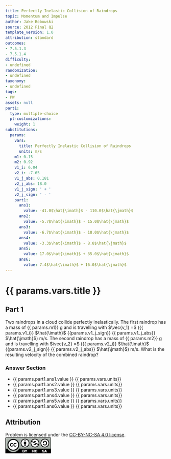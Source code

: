 ```yaml
---
title: Perfectly Inelastic Collision of Raindrops
topic: Momentum and Impulse
author: Jake Bobowski
source: 2012 Final Q2
template_version: 1.0
attribution: standard
outcomes:
- 7.5.1.3
- 7.5.1.4
difficulty:
- undefined
randomization:
- undefined
taxonomy:
- undefined
tags:
- PW
assets: null
part1:
  type: multiple-choice
  pl-customizations:
    weight: 1
substitutions:
  params:
    vars:
      title: Perfectly Inelastic Collision of Raindrops
      units: m/s
    m1: 0.15
    m2: 0.92
    v1_i: 6.04
    v2_i: -7.65
    v1_j_abs: 0.181
    v2_j_abs: 18.0
    v1_j_sign: ' + '
    v2_j_sign: ' - '
    part1:
      ans1:
        value: -41.0$\hat{\imath}$ - 110.0$\hat{\jmath}$
      ans2:
        value: -5.7$\hat{\imath}$ - 15.0$\hat{\jmath}$
      ans3:
        value: -6.7$\hat{\imath}$ - 18.0$\hat{\jmath}$
      ans4:
        value: -3.3$\hat{\imath}$ - 8.8$\hat{\jmath}$
      ans5:
        value: 17.0$\hat{\imath}$ + 35.0$\hat{\jmath}$
      ans6:
        value: 7.4$\hat{\imath}$ + 16.0$\hat{\jmath}$
---
```

# {{ params.vars.title }}
## Part 1

Two raindrops in a cloud collide perfectly inelastically. The first raindrop has a mass of {{ params.m1}} g and is travelling with $\vec{v_1} =$ ({{ params.v1_i}} $\hat{\imath}$ {{params.v1_j_sign}} {{ params.v1_j_abs}} $\hat{\jmath}$) m/s. The second raindrop has a mass of {{ params.m2}} g and is travelling with $\vec{v_2} =$ ({{ params.v2_i}} $\hat{\imath}$ {{params.v2_j_sign}} {{ params.v2_j_abs}} $\hat{\jmath}$) m/s. What is the resulting velocity of the combined raindrop?

### Answer Section

- {{ params.part1.ans1.value }} {{ params.vars.units}}
- {{ params.part1.ans2.value }} {{ params.vars.units}}
- {{ params.part1.ans3.value }} {{ params.vars.units}}
- {{ params.part1.ans4.value }} {{ params.vars.units}}
- {{ params.part1.ans5.value }} {{ params.vars.units}}
- {{ params.part1.ans6.value }} {{ params.vars.units}}

## Attribution

Problem is licensed under the [CC-BY-NC-SA 4.0 license](https://creativecommons.org/licenses/by-nc-sa/4.0/).<br> ![The Creative Commons 4.0 license requiring attribution-BY, non-commercial-NC, and share-alike-SA license.](https://raw.githubusercontent.com/firasm/bits/master/by-nc-sa.png)